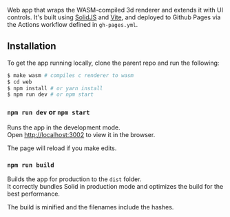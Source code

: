 Web app that wraps the WASM-compiled 3d renderer and extends it with UI controls. It's built using [SolidJS](https://solidjs.com) and [Vite](https://vitejs.dev/), and deployed to Github Pages via the Actions workflow defined in `gh-pages.yml`.

## Installation

To get the app running locally, clone the parent repo and run the following:

```bash
$ make wasm # compiles c renderer to wasm
$ cd web
$ npm install # or yarn install
$ npm run dev # or npm start
```

### `npm run dev` or `npm start`

Runs the app in the development mode.<br>
Open [http://localhost:3002](http://localhost:3002) to view it in the browser.

The page will reload if you make edits.<br>

### `npm run build`

Builds the app for production to the `dist` folder.<br>
It correctly bundles Solid in production mode and optimizes the build for the best performance.

The build is minified and the filenames include the hashes.
